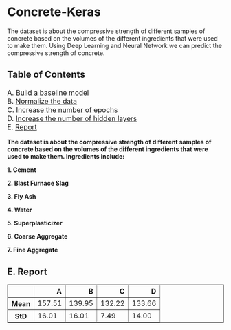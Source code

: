 # Concrete-Keras
The dataset is about the compressive strength of different samples of concrete based on the volumes of the different ingredients that were used to make them. Using Deep Learning and Neural Network we can predict the compressive strength of concrete.

## Table of Contents

<div class="alert alert-block alert-info" style="margin-top: 20px">

<font size = 3>
    
A. <a href="#item31">Build a baseline model</a>  
B. <a href="#item32">Normalize the data</a>  
C. <a href="#item33">Increase the number of epochs</a>  
D. <a href="#item34">Increase the number of hidden layers</a>   
E. <a href="#item35">Report</a>

</font>
</div>

<strong>The dataset is about the compressive strength of different samples of concrete based on the volumes of the different ingredients that were used to make them. Ingredients include:</strong>

<strong>1. Cement</strong>

<strong>2. Blast Furnace Slag</strong>

<strong>3. Fly Ash</strong>

<strong>4. Water</strong>

<strong>5. Superplasticizer</strong>

<strong>6. Coarse Aggregate</strong>

<strong>7. Fine Aggregate</strong>

<a id='item35'></a>
## E. Report 

<table border="1" class="dataframe">
  <thead>
    <tr style="text-align: right;">
      <th></th>
      <th>A</th>
      <th>B</th>
      <th>C</th>
      <th>D</th>
    </tr>
  </thead>
  <tbody>
    <tr>
      <th>Mean</th>
      <td>157.51</td>
      <td>139.95</td>
      <td>132.22</td>
      <td>133.66</td>
    </tr>
    <tr>
      <th>StD</th>
      <td>16.01</td>
      <td>16.01</td>
      <td>7.49</td>
      <td>14.00</td>
    </tr>
  </tbody>
</table>
